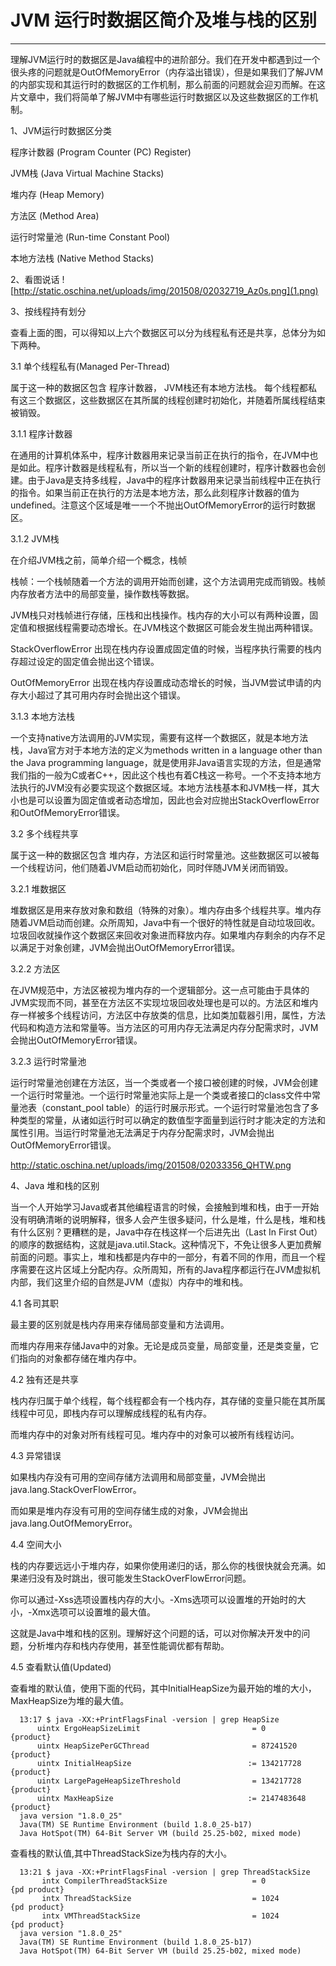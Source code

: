 
  # JVM 运行时数据区简介及堆与栈的区别
  ---
  
  理解JVM运行时的数据区是Java编程中的进阶部分。我们在开发中都遇到过一个很头疼的问题就是OutOfMemoryError（内存溢出错误），但是如果我们了解JVM的内部实现和其运行时的数据区的工作机制，那么前面的问题就会迎刃而解。在这片文章中，我们将简单了解JVM中有哪些运行时数据区以及这些数据区的工作机制。
  
  1、JVM运行时数据区分类
  
  程序计数器 (Program Counter (PC) Register)
  
  JVM栈 (Java Virtual Machine Stacks)
  
  堆内存 (Heap Memory)
  
  方法区 (Method Area)
  
  运行时常量池 (Run-time Constant Pool)
  
  本地方法栈 (Native Method Stacks)
  
  2、看图说话
  ![http://static.oschina.net/uploads/img/201508/02032719_Az0s.png](1.png)
  
  3、按线程持有划分
  
  查看上面的图，可以得知以上六个数据区可以分为线程私有还是共享，总体分为如下两种。
  
  3.1 单个线程私有(Managed Per-Thread) 
  
  属于这一种的数据区包含 程序计数器， JVM栈还有本地方法栈。 每个线程都私有这三个数据区，这些数据区在其所属的线程创建时初始化，并随着所属线程结束被销毁。
  
  3.1.1 程序计数器
  
  在通用的计算机体系中，程序计数器用来记录当前正在执行的指令，在JVM中也是如此。程序计数器是线程私有，所以当一个新的线程创建时，程序计数器也会创建。由于Java是支持多线程，Java中的程序计数器用来记录当前线程中正在执行的指令。如果当前正在执行的方法是本地方法，那么此刻程序计数器的值为undefined。注意这个区域是唯一一个不抛出OutOfMemoryError的运行时数据区。
  
  3.1.2 JVM栈
  
  在介绍JVM栈之前，简单介绍一个概念，栈帧
  
  栈帧：一个栈帧随着一个方法的调用开始而创建，这个方法调用完成而销毁。栈帧内存放者方法中的局部变量，操作数栈等数据。
  
  JVM栈只对栈帧进行存储，压栈和出栈操作。栈内存的大小可以有两种设置，固定值和根据线程需要动态增长。在JVM栈这个数据区可能会发生抛出两种错误。
  
  StackOverflowError 出现在栈内存设置成固定值的时候，当程序执行需要的栈内存超过设定的固定值会抛出这个错误。
  
  OutOfMemoryError 出现在栈内存设置成动态增长的时候，当JVM尝试申请的内存大小超过了其可用内存时会抛出这个错误。
  
  3.1.3 本地方法栈
  
  一个支持native方法调用的JVM实现，需要有这样一个数据区，就是本地方法栈，Java官方对于本地方法的定义为methods written in a language other than the Java programming language，就是使用非Java语言实现的方法，但是通常我们指的一般为C或者C++，因此这个栈也有着C栈这一称号。一个不支持本地方法执行的JVM没有必要实现这个数据区域。本地方法栈基本和JVM栈一样，其大小也是可以设置为固定值或者动态增加，因此也会对应抛出StackOverflowError和OutOfMemoryError错误。
  
  3.2 多个线程共享 
  
  属于这一种的数据区包含 堆内存，方法区和运行时常量池。这些数据区可以被每一个线程访问，他们随着JVM启动而初始化，同时伴随JVM关闭而销毁。
  
  3.2.1 堆数据区
  
  堆数据区是用来存放对象和数组（特殊的对象）。堆内存由多个线程共享。堆内存随着JVM启动而创建。众所周知，Java中有一个很好的特性就是自动垃圾回收。垃圾回收就操作这个数据区来回收对象进而释放内存。如果堆内存剩余的内存不足以满足于对象创建，JVM会抛出OutOfMemoryError错误。
  
  3.2.2 方法区
  
  在JVM规范中，方法区被视为堆内存的一个逻辑部分。这一点可能由于具体的JVM实现而不同，甚至在方法区不实现垃圾回收处理也是可以的。方法区和堆内存一样被多个线程访问，方法区中存放类的信息，比如类加载器引用，属性，方法代码和构造方法和常量等。当方法区的可用内存无法满足内存分配需求时，JVM会抛出OutOfMemoryError错误。
  
  3.2.3 运行时常量池
  
  运行时常量池创建在方法区，当一个类或者一个接口被创建的时候，JVM会创建一个运行时常量池。一个运行时常量池实际上是一个类或者接口的class文件中常量池表（constant_pool table）的运行时展示形式。一个运行时常量池包含了多种类型的常量，从诸如运行时可以确定的数值型字面量到运行时才能决定的方法和属性引用。当运行时常量池无法满足于内存分配需求时，JVM会抛出OutOfMemoryError错误。
  
  http://static.oschina.net/uploads/img/201508/02033356_QHTW.png
  
  
  4、Java 堆和栈的区别
  
  当一个人开始学习Java或者其他编程语言的时候，会接触到堆和栈，由于一开始没有明确清晰的说明解释，很多人会产生很多疑问，什么是堆，什么是栈，堆和栈有什么区别？更糟糕的是，Java中存在栈这样一个后进先出（Last In First Out）的顺序的数据结构，这就是java.util.Stack。这种情况下，不免让很多人更加费解前面的问题。事实上，堆和栈都是内存中的一部分，有着不同的作用，而且一个程序需要在这片区域上分配内存。众所周知，所有的Java程序都运行在JVM虚拟机内部，我们这里介绍的自然是JVM（虚拟）内存中的堆和栈。
  
  4.1 各司其职
  
  最主要的区别就是栈内存用来存储局部变量和方法调用。
  
  而堆内存用来存储Java中的对象。无论是成员变量，局部变量，还是类变量，它们指向的对象都存储在堆内存中。
  
  4.2 独有还是共享
  
  栈内存归属于单个线程，每个线程都会有一个栈内存，其存储的变量只能在其所属线程中可见，即栈内存可以理解成线程的私有内存。
  
  而堆内存中的对象对所有线程可见。堆内存中的对象可以被所有线程访问。
  
  4.3 异常错误
  
  如果栈内存没有可用的空间存储方法调用和局部变量，JVM会抛出java.lang.StackOverFlowError。
  
  而如果是堆内存没有可用的空间存储生成的对象，JVM会抛出java.lang.OutOfMemoryError。
  
  4.4 空间大小
  
  栈的内存要远远小于堆内存，如果你使用递归的话，那么你的栈很快就会充满。如果递归没有及时跳出，很可能发生StackOverFlowError问题。
  
  你可以通过-Xss选项设置栈内存的大小。-Xms选项可以设置堆的开始时的大小，-Xmx选项可以设置堆的最大值。
  
  这就是Java中堆和栈的区别。理解好这个问题的话，可以对你解决开发中的问题，分析堆内存和栈内存使用，甚至性能调优都有帮助。
  
  4.5 查看默认值(Updated)
  
  查看堆的默认值，使用下面的代码，其中InitialHeapSize为最开始的堆的大小，MaxHeapSize为堆的最大值。
  
      13:17 $ java -XX:+PrintFlagsFinal -version | grep HeapSize
          uintx ErgoHeapSizeLimit                         = 0                                   {product}
          uintx HeapSizePerGCThread                       = 87241520                            {product}
          uintx InitialHeapSize                          := 134217728                           {product}
          uintx LargePageHeapSizeThreshold                = 134217728                           {product}
          uintx MaxHeapSize                              := 2147483648                          {product}
      java version "1.8.0_25"
      Java(TM) SE Runtime Environment (build 1.8.0_25-b17)
      Java HotSpot(TM) 64-Bit Server VM (build 25.25-b02, mixed mode)
  查看栈的默认值,其中ThreadStackSize为栈内存的大小。
  
      13:21 $ java -XX:+PrintFlagsFinal -version | grep ThreadStackSize
           intx CompilerThreadStackSize                   = 0                                   {pd product}
           intx ThreadStackSize                           = 1024                                {pd product}
           intx VMThreadStackSize                         = 1024                                {pd product}
      java version "1.8.0_25"
      Java(TM) SE Runtime Environment (build 1.8.0_25-b17)
      Java HotSpot(TM) 64-Bit Server VM (build 25.25-b02, mixed mode)
